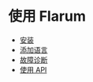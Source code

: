 # 使用 Flarum

* [安装](installation.md)
* [添加语言](languages.md)
* [故障诊断](troubleshooting.md)
* [使用 API](api.md)
